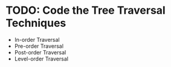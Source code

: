 <!-- @format -->

# TODO: Code the Tree Traversal Techniques

- In-order Traversal
- Pre-order Traversal
- Post-order Traversal
- Level-order Traversal
